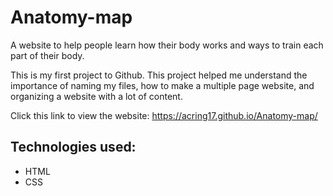 # Anatomy-map
A website to help people learn how their body works and ways to train each part of their body.

This is my first project to Github. This project helped me understand the importance of naming my files, how to make a multiple page website, and organizing a website with a lot of content.

Click this link to view the website: https://acring17.github.io/Anatomy-map/

## Technologies used:
* HTML
* CSS
